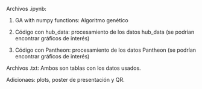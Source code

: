 Archivos .ipynb:

1. GA with numpy functions: Algoritmo genético

2. Código con hub_data: procesamiento de los datos hub_data (se podrían encontrar gráficos de interés)

3. Código con Pantheon: procesamiento de los datos Pantheon (se podrían encontrar gráficos de interés)

Archivos .txt: Ambos son tablas con los datos usados. 

Adicionaes: plots, poster de presentación y QR. 
